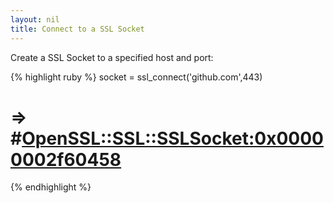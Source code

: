 ```yaml
---
layout: nil
title: Connect to a SSL Socket
---
```


Create a SSL Socket to a specified host and port:

{% highlight ruby %}
socket = ssl_connect('github.com',443)
# => #<OpenSSL::SSL::SSLSocket:0x00000002f60458>
{% endhighlight %}
